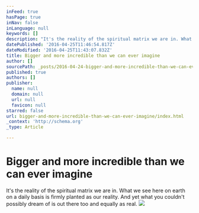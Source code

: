```yaml
---
inFeed: true
hasPage: true
inNav: false
inLanguage: null
keywords: []
description: "It's the reality of the spiritual matrix we are in. What we see here on earth on a daily basis is firmly planted as our reality. And yet what you couldn't possibly dream of is out there too and equally as real."
datePublished: '2016-04-25T11:46:54.817Z'
dateModified: '2016-04-25T11:43:07.832Z'
title: Bigger and more incredible than we can ever imagine
author: []
sourcePath: _posts/2016-04-24-bigger-and-more-incredible-than-we-can-ever-imagine.md
published: true
authors: []
publisher:
  name: null
  domain: null
  url: null
  favicon: null
starred: false
url: bigger-and-more-incredible-than-we-can-ever-imagine/index.html
_context: 'http://schema.org'
_type: Article

---
```

# Bigger and more incredible than we can ever imagine

It's the reality of the spiritual matrix we are in. What we see here on earth on a daily basis is firmly planted as our reality. And yet what you couldn't possibly dream of is out there too and equally as real.
![](https://the-grid-user-content.s3-us-west-2.amazonaws.com/211d8142-e4b6-4fc6-9ce9-f12233755026.jpg)